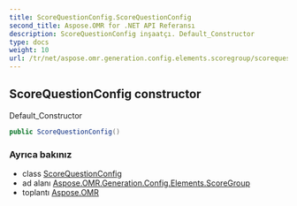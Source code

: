 ```yaml
---
title: ScoreQuestionConfig.ScoreQuestionConfig
second_title: Aspose.OMR for .NET API Referansı
description: ScoreQuestionConfig inşaatçı. Default_Constructor
type: docs
weight: 10
url: /tr/net/aspose.omr.generation.config.elements.scoregroup/scorequestionconfig/scorequestionconfig/
---
```

## ScoreQuestionConfig constructor

Default_Constructor

```csharp
public ScoreQuestionConfig()
```

### Ayrıca bakınız

* class [ScoreQuestionConfig](../)
* ad alanı [Aspose.OMR.Generation.Config.Elements.ScoreGroup](../../scorequestionconfig/)
* toplantı [Aspose.OMR](../../../)


